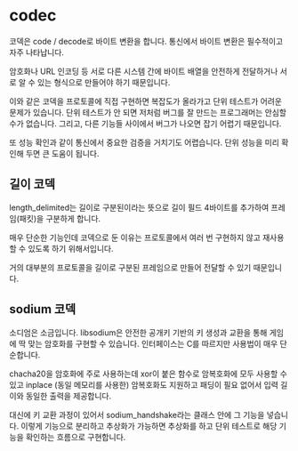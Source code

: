 # codec 

코덱은 code / decode로 바이트 변환을 합니다. 
통신에서 바이트 변환은 필수적이고 자주 나타납니다. 

암호화나 URL 인코딩 등 서로 다른 시스템 간에 바이트 배열을 
안전하게 전달하거나 서로 알 수 있는 형식으로 만들어야 하기 때문입니다. 

이와 같은 코덱을 프로토콜에 직접 구현하면 복잡도가 올라가고 
단위 테스트가 어려운 문제가 있습니다. 단위 테스트가 안 되면 
저처럼 버그를 잘 만드는 프로그래머는 안심할 수가 없습니다. 
그리고, 다른 기능들 사이에서 버그가 나오면 잡기 어렵기 때문입니다. 

또 성능 확인과 같이 통신에서 중요한 검증을 거치기도 어렵습니다. 
단위 성능을 미리 확인해 두면 큰 도움이 됩니다. 

## 길이 코덱 

length_delimited는 길이로 구분된이라는 뜻으로 길이 필드 4바이트를 추가하여 
프레임(패킷)을 구분하게 합니다. 

매우 단순한 기능인데 코덱으로 둔 이유는 프로토콜에서 여러 번 구현하지 않고 
재사용할 수 있도록 하기 위해서입니다. 

거의 대부분의 프로토콜을 길이로 구분된 프레임으로 만들어 전달할 수 있기 
때문입니다. 

## sodium 코덱 

소디엄은 소금입니다. libsodium은 안전한 공개키 기반의 키 생성과 교환을 
통해 게임에 딱 맞는 암호화를 구현할 수 있습니다. 인터페이스는 C를 따르지만 
사용법이 매우 단순합니다.

chacha20을 암호화에 주로 사용하는데 xor이 붙은 함수로 암복호화에 모두 
사용할 수 있고 inplace (동일 메모리를 사용한) 암복호화도 지원하고 
패딩이 필요 없어서 입력 길이와 동일한 출력을 제공합니다. 

대신에 키 교환 과정이 있어서 sodium_handshake라는 클래스 안에 
그 기능을 넣습니다. 이렇게 기능으로 분리하고 추상화가 가능하면 추상화를 
하고 단위 테스트로 해당 기능을 확인하는 흐름으로 구현합니다. 



